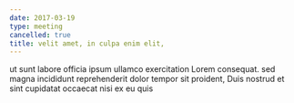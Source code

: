 ```yaml
---
date: 2017-03-19
type: meeting
cancelled: true
title: velit amet, in culpa enim elit,
---
```

ut sunt labore officia ipsum ullamco exercitation Lorem consequat. sed magna incididunt reprehenderit dolor tempor sit proident, Duis nostrud et sint cupidatat occaecat nisi ex eu quis